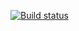 [![Build status](https://ci.appveyor.com/api/projects/status/8v4kl2t715t42b1t/branch/master?svg=true)](https://ci.appveyor.com/project/alekseevm/api/branch/master)
